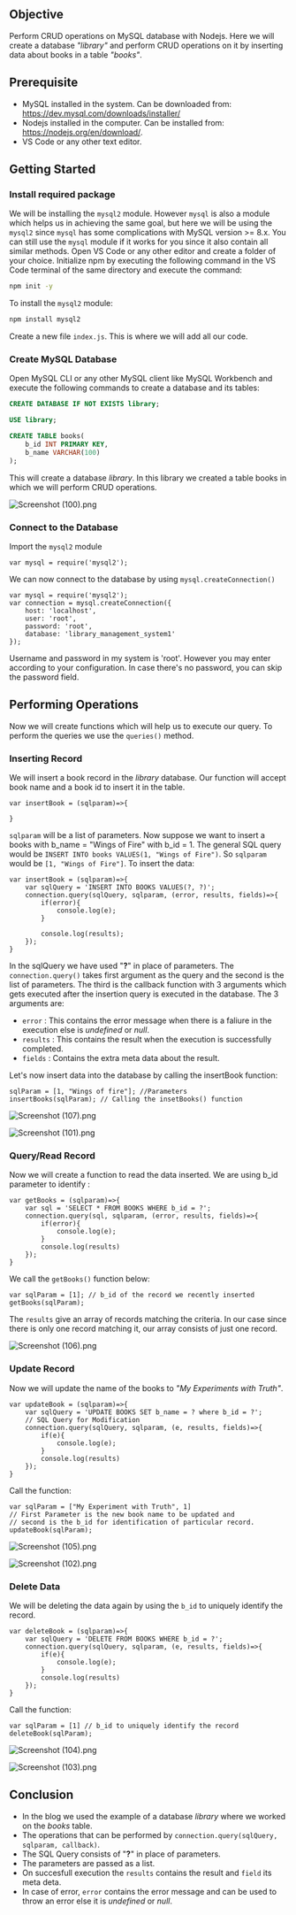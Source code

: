 ## Objective 

Perform CRUD operations on MySQL database with Nodejs. Here we will create a database *"library"* and perform CRUD operations on it by inserting data about books in a table *"books"*.

## Prerequisite

- MySQL installed in the system. Can be downloaded from: https://dev.mysql.com/downloads/installer/
- Nodejs installed in the computer. Can be installed from: https://nodejs.org/en/download/.
- VS Code or any other text editor. 

## Getting Started

### Install required package
We will be installing the `mysql2` module. However `mysql` is also a module which helps us in achieving the same goal, but here we will be using the `mysql2` since `mysql` has some complications with MySQL version >= 8.x. You can still use the `mysql` module if it works for you since it also contain all similar methods. Open VS Code or any other editor and create a folder of your choice. Initialize npm by executing the following command in the VS Code terminal of the same directory and execute the command:

```bash
npm init -y
```

To install the `mysql2` module:

```bash
npm install mysql2
```
Create a new file `index.js`. This is where we will add all our code.

### Create MySQL Database

Open MySQL CLI or any other MySQL client like MySQL Workbench and execute the following commands to create a database and its tables:

```sql
CREATE DATABASE IF NOT EXISTS library;

USE library;

CREATE TABLE books(
    b_id INT PRIMARY KEY,
    b_name VARCHAR(100) 
);
```

This will create a database *library*. In this library we created a table books in which we will perform CRUD operations.     


![Screenshot (100).png](https://cdn.hashnode.com/res/hashnode/image/upload/v1643303617712/Q2jdja9Ep.png)

### Connect to the Database

Import the `mysql2` module

```node
var mysql = require('mysql2');
```

We can now connect to the database by using `mysql.createConnection()`

```node
var mysql = require('mysql2');
var connection = mysql.createConnection({
    host: 'localhost',
    user: 'root',
    password: 'root',
    database: 'library_management_system1'
});
```  
Username and password in my system is 'root'. However you may enter according to your configuration. In case there's no password, you can skip the password field.

## Performing Operations 

Now we will create functions which will help us to execute our query. To perform the queries we use the `queries()` method.

### Inserting Record

We will insert a book record in the *library* database. Our function will accept book name and a book id to insert it in the table. 

```node
var insertBook = (sqlparam)=>{

}
```  

`sqlparam` will be a list of parameters. Now suppose we want to insert a books with b_name = "Wings of Fire" with b_id = 1. The general SQL query would be `INSERT INTO books VALUES(1, "Wings of Fire")`. So `sqlparam` would be `[1, "Wings of Fire"]`. To insert the data: 

```node
var insertBook = (sqlparam)=>{
    var sqlQuery = 'INSERT INTO BOOKS VALUES(?, ?)';
    connection.query(sqlQuery, sqlparam, (error, results, fields)=>{
        if(error){
            console.log(e);
        }

        console.log(results);
    });
}
```  

In the sqlQuery we have used "**?**" in place of parameters. The `connection.query()` takes first argument as the query and the second is the list of parameters. The third is the callback function with 3 arguments which gets executed after the insertion query is executed in the database. The 3 arguments are:

- `error` : This contains the error message when there is a faliure in the execution else is *undefined* or *null*.
- `results` : This contains the result when the execution is successfully completed.
- `fields` : Contains the extra meta data about the result.

Let's now insert data into the database by calling the insertBook function:  

```node
sqlParam = [1, "Wings of fire"]; //Parameters
insertBooks(sqlParam); // Calling the insetBooks() function
```  


![Screenshot (107).png](https://cdn.hashnode.com/res/hashnode/image/upload/v1643304239998/6oMxvFqVp.png)

![Screenshot (101).png](https://cdn.hashnode.com/res/hashnode/image/upload/v1643303775045/BVKB7hEZs.png)  

### Query/Read Record

Now we will create a function to read the data inserted. We are using b_id parameter to identify :

```node
var getBooks = (sqlparam)=>{
    var sql = 'SELECT * FROM BOOKS WHERE b_id = ?';
    connection.query(sql, sqlparam, (error, results, fields)=>{
        if(error){
            console.log(e);
        }
        console.log(results)
    });
}
```  

We call the `getBooks()` function below:

```node
var sqlParam = [1]; // b_id of the record we recently inserted
getBooks(sqlParam);
```  

The `results` give an array of records matching the criteria. In our case since there is only one record matching it, our array consists of just one record.  


![Screenshot (106).png](https://cdn.hashnode.com/res/hashnode/image/upload/v1643304409435/ztleCY4G7.png)

### Update Record

Now we will update the name of the books to *"My Experiments with Truth"*. 

```node
var updateBook = (sqlparam)=>{
    var sqlQuery = 'UPDATE BOOKS SET b_name = ? where b_id = ?';
    // SQL Query for Modification
    connection.query(sqlQuery, sqlparam, (e, results, fields)=>{
        if(e){
            console.log(e);
        }
        console.log(results)
    });
}
```  

Call the function: 

```node
var sqlParam = ["My Experiment with Truth", 1] 
// First Parameter is the new book name to be updated and 
// second is the b_id for identification of particular record.
updateBook(sqlParam);
```  


![Screenshot (105).png](https://cdn.hashnode.com/res/hashnode/image/upload/v1643304535423/Dmk-5BjV5.png)

![Screenshot (102).png](https://cdn.hashnode.com/res/hashnode/image/upload/v1643303947086/V_mXfHDBxc.png)

### Delete Data

We will be deleting the data again by using the `b_id` to uniquely identify the record.

```node
var deleteBook = (sqlparam)=>{
    var sqlQuery = 'DELETE FROM BOOKS WHERE b_id = ?';
    connection.query(sqlQuery, sqlparam, (e, results, fields)=>{
        if(e){
            console.log(e);
        }
        console.log(results)
    });
}
```  
Call the function: 

```node
var sqlParam = [1] // b_id to uniquely identify the record 
deleteBook(sqlParam);  
```

![Screenshot (104).png](https://cdn.hashnode.com/res/hashnode/image/upload/v1643304628175/AFjUOsMoH.png)

![Screenshot (103).png](https://cdn.hashnode.com/res/hashnode/image/upload/v1643304056763/42tNhaePy.png)

## Conclusion

- In the blog we used the example of a database *library* where we worked on the *books* table.
- The operations that can be performed by `connection.query(sqlQuery, sqlparam, callback)`.
- The SQL Query consists of "**?**" in place of parameters.
- The parameters are passed as a list.
- On succesfull execution the `results` contains the result and `field` its meta deta.
- In case of error, `error` contains the error message and can be used to throw an error else it is *undefined* or *null*. 